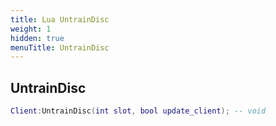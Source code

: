 ```yaml
---
title: Lua UntrainDisc
weight: 1
hidden: true
menuTitle: UntrainDisc
---
```

## UntrainDisc
```lua
Client:UntrainDisc(int slot, bool update_client); -- void
```